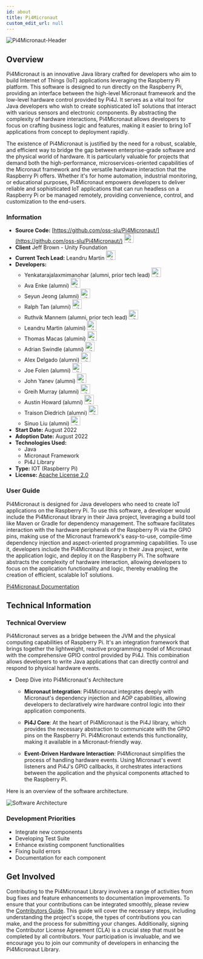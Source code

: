 ```yaml
---
id: about
title: Pi4Micronaut
custom_edit_url: null
---
```


![Pi4Micronaut-Header](header-pi4micronaut.png)

## Overview

Pi4Micronaut is an innovative Java library crafted for developers who aim to build Internet of Things (IoT) applications leveraging the Raspberry Pi platform. This software is designed to run directly on the Raspberry Pi, providing an interface between the high-level Micronaut framework and the low-level hardware control provided by Pi4J. It serves as a vital tool for Java developers who wish to create sophisticated IoT solutions that interact with various sensors and electronic components. By abstracting the complexity of hardware interactions, Pi4Micronaut allows developers to focus on crafting business logic and features, making it easier to bring IoT applications from concept to deployment rapidly.

The existence of Pi4Micronaut is justified by the need for a robust, scalable, and efficient way to bridge the gap between enterprise-grade software and the physical world of hardware. It is particularly valuable for projects that demand both the high-performance, microservices-oriented capabilities of the Micronaut framework and the versatile hardware interaction that the Raspberry Pi offers. Whether it's for home automation, industrial monitoring, or educational purposes, Pi4Micronaut empowers developers to deliver reliable and sophisticated IoT applications that can run headless on a Raspberry Pi or be managed remotely, providing convenience, control, and customization to the end-users.

### Information

- **Source Code:** [https://github.com/oss-slu/Pi4Micronaut/](https://github.com/oss-slu/Pi4Micronaut/) [<img src="/img/git-alt.svg" alt="git" width="25" height="25" />](https://github.com/oss-slu/Pi4Micronaut/)
- **Client** Jeff Brown - Unity Foundation
- **Current Tech Lead:** Leandru Martin [<img src="/img/github.svg" alt="github" width="25" height="25" />](https://github.com/leandrumartin)
- **Developers:**
  - Yenkatarajalaxmimanohar (alumni, prior tech lead) [<img src="/img/github.svg" alt="github" width="25" height="25" />](https://github.com/yrlmanoharreddy)
  - Ava Enke (alumni) [<img src="/img/github.svg" alt="github" width="25" height="25" />](https://github.com/avaenk)
  - Seyun Jeong (alumni) [<img src="/img/github.svg" alt="github" width="25" height="25" />](https://github.com/Ed0827)
  - Ralph Tan (alumni) [<img src="/img/github.svg" alt="github" width="25" height="25" />](https://github.com/RalphTan37)
  - Ruthvik Mannem (alumni, prior tech lead) [<img src="/img/github.svg" alt="github" width="25" height="25" />](https://github.com/ruthvikm)
   - Leandru Martin (alumini) [<img src="/img/github.svg" alt="github" width="25" height="25" />](https://github.com/leandrumartin)
   - Thomas Macas (alumini) [<img src="/img/github.svg" alt="github" width="25" height="25" />](https://github.com/tmacas)
  - Adrian Swindle (alumni) [<img src="/img/github.svg" alt="github" width="25" height="25" />](https://github.com/SwindleA)
  - Alex Delgado (alumni) [<img src="/img/github.svg" alt="github" width="25" height="25" />](https://github.com/adelgadoj3)
  - Joe Folen (alumni) [<img src="/img/github.svg" alt="github" width="25" height="25" />](https://github.com/joefol)
  - John Yanev (alumni) [<img src="/img/github.svg" alt="github" width="25" height="25" />](https://github.com/jyanev)
  - Greih Murray (alumni) [<img src="/img/github.svg" alt="github" width="25" height="25" />](https://github.com/GreihMurray)
  - Austin Howard (alumni) [<img src="/img/github.svg" alt="github" width="25" height="25" />](https://github.com/austinjhoward)
  - Traison Diedrich (alumni) [<img src="/img/github.svg" alt="github" width="25" height="25" />](https://github.com/traison-diedrich)
  - Sinuo Liu (alumni) [<img src="/img/github.svg" alt="github" width="25" height="25" />](https://github.com/liusinuo2000)
- **Start Date:** August 2022
- **Adoption Date:** August 2022
- **Technologies Used:**
  - Java
  - Micronaut Framework
  - Pi4J Library
- **Type:** IOT (Raspberry Pi)
- **License:** [Apache License 2.0](https://opensource.org/license/apache-2-0/)

### User Guide

Pi4Micronaut is designed for Java developers who need to create IoT applications on the Raspberry Pi. To use this software, a developer would include the Pi4Micronaut library in their Java project, leveraging a build tool like Maven or Gradle for dependency management. The software facilitates interaction with the hardware peripherals of the Raspberry Pi via the GPIO pins, making use of the Micronaut framework's easy-to-use, compile-time dependency injection and aspect-oriented programming capabilities. To use it, developers include the Pi4Micronaut library in their Java project, write the application logic, and deploy it on the Raspberry Pi. The software abstracts the complexity of hardware interaction, allowing developers to focus on the application functionality and logic, thereby enabling the creation of efficient, scalable IoT solutions.

[Pi4Micronaut Documentation](https://oss-slu.github.io/Pi4Micronaut/index.html)

## Technical Information

### Technical Overview

Pi4Micronaut serves as a bridge between the JVM and the physical computing capabilities of Raspberry Pi. It's an integration framework that brings together the lightweight, reactive programming model of Micronaut with the comprehensive GPIO control provided by Pi4J. This combination allows developers to write Java applications that can directly control and respond to physical hardware events.

- Deep Dive into Pi4Micronaut's Architecture

  - **Micronaut Integration**: Pi4Micronaut integrates deeply with Micronaut's dependency injection and AOP capabilities, allowing developers to declaratively wire hardware control logic into their application components.

  - **Pi4J Core**: At the heart of Pi4Micronaut is the Pi4J library, which provides the necessary abstraction to communicate with the GPIO pins on the Raspberry Pi. Pi4Micronaut extends this functionality, making it available in a Micronaut-friendly way.

  - **Event-Driven Hardware Interaction**: Pi4Micronaut simplifies the process of handling hardware events. Using Micronaut's event listeners and Pi4J's GPIO callbacks, it orchestrates interactions between the application and the physical components attached to the Raspberry Pi.

Here is an overview of the software architecture.

![Software Architecture](architecture.png)

### Development Priorities

- Integrate new components
- Developing Test Suite
- Enhance existing component functionalities
- Fixing build errors
- Documentation for each component

## Get Involved

Contributing to the Pi4Micronaut Library involves a range of activities from bug fixes and feature enhancements to documentation improvements. To ensure that your contributions can be integrated smoothly, please review the [Contributors Guide](https://oss-slu.github.io/Pi4Micronaut/index.html#_contribute_to_the_pi4micronaut_library). This guide will cover the necessary steps, including understanding the project's scope, the types of contributions you can make, and the process for submitting your changes. Additionally, signing the Contributor License Agreement (CLA) is a crucial step that must be completed by all contributors. Your participation is invaluable, and we encourage you to join our community of developers in enhancing the Pi4Micronaut Library.
